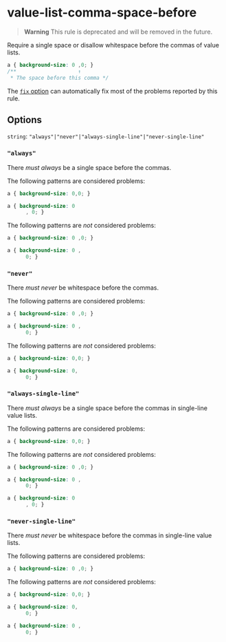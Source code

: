 # value-list-comma-space-before

> **Warning** This rule is deprecated and will be removed in the future.

Require a single space or disallow whitespace before the commas of value lists.

<!-- prettier-ignore -->
```css
a { background-size: 0 ,0; }
/**                    ↑
 * The space before this comma */
```

The [`fix` option](../../../docs/user-guide/usage/options.md#fix) can automatically fix most of the problems reported by this rule.

## Options

`string`: `"always"|"never"|"always-single-line"|"never-single-line"`

### `"always"`

There _must always_ be a single space before the commas.

The following patterns are considered problems:

<!-- prettier-ignore -->
```css
a { background-size: 0,0; }
```

<!-- prettier-ignore -->
```css
a { background-size: 0
      , 0; }
```

The following patterns are _not_ considered problems:

<!-- prettier-ignore -->
```css
a { background-size: 0 ,0; }
```

<!-- prettier-ignore -->
```css
a { background-size: 0 ,
      0; }
```

### `"never"`

There _must never_ be whitespace before the commas.

The following patterns are considered problems:

<!-- prettier-ignore -->
```css
a { background-size: 0 ,0; }
```

<!-- prettier-ignore -->
```css
a { background-size: 0 ,
      0; }
```

The following patterns are _not_ considered problems:

<!-- prettier-ignore -->
```css
a { background-size: 0,0; }
```

<!-- prettier-ignore -->
```css
a { background-size: 0,
      0; }
```

### `"always-single-line"`

There _must always_ be a single space before the commas in single-line value lists.

The following patterns are considered problems:

<!-- prettier-ignore -->
```css
a { background-size: 0,0; }
```

The following patterns are _not_ considered problems:

<!-- prettier-ignore -->
```css
a { background-size: 0 ,0; }
```

<!-- prettier-ignore -->
```css
a { background-size: 0 ,
      0; }
```

<!-- prettier-ignore -->
```css
a { background-size: 0
      , 0; }
```

### `"never-single-line"`

There _must never_ be whitespace before the commas in single-line value lists.

The following patterns are considered problems:

<!-- prettier-ignore -->
```css
a { background-size: 0 ,0; }
```

The following patterns are _not_ considered problems:

<!-- prettier-ignore -->
```css
a { background-size: 0,0; }
```

<!-- prettier-ignore -->
```css
a { background-size: 0,
      0; }
```

<!-- prettier-ignore -->
```css
a { background-size: 0 ,
      0; }
```
